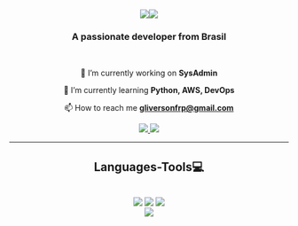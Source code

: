 <h1 align="center">
    <img src="[https://readme-typing-svg.herokuapp.com?font=Anonymous+Pro&pause=1000&color=2FA900&background=FF044A00&random=false&width=435&lines=Hi+There!;I'm+Gliverson+Almeida!%F0%9F%90%AB)](https://git.io/typing-svg](https://git.io/typing-svg"><img src="https://readme-typing-svg.herokuapp.com?font=Anonymous+Pro&weight=500&size=35&duration=4000&pause=500&color=3CD700&background=FF044A00&center=true&random=false&width=500&height=70&lines=Hi+There!;I'm+Gliverson+Almeida!")/>
</h1>

<h3 align="center">A passionate developer from Brasil</h3>

<br/>

<div align="center">

🔭 I’m currently working on **SysAdmin** 

🌱 I’m currently learning **Python, AWS, DevOps**

📫 How to reach me **gliversonfrp@gmail.com**


</div>

<div align="center"> 
  <a href="mailto:gliversonfrp@gmail.com">
    <img src="https://img.shields.io/badge/Gmail-333333?style=for-the-badge&logo=gmail&logoColor=red" />
  </a>
  <a href="https://linkedin.com/in/gliverson-almeida/" target="_blank">
    <img src="https://img.shields.io/badge/LinkedIn-0077B5?style=for-the-badge&logo=linkedin&logoColor=white" target="_blank" />
  </a>
</div>

  <hr/>

<h2 align="center">Languages-Tools💻</h2>
<br/>
<div align="center">
    <img src="https://skillicons.dev/icons?i=linux" />
    <img src="https://skillicons.dev/icons?i=aws" />
    <img src="https://skillicons.dev/icons?i=python" />
<br/>
    <img src="https://skillicons.dev/icons?i=,docker,ansible,mysql,vscode,github,git,k8s,jenkins,flask" />
</div>

<br/>

